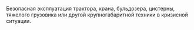 Безопасная эксплуатация трактора, крана, бульдозера, цистерны, тяжелого грузовика или другой крупногабаритной техники в кризисной ситуации.